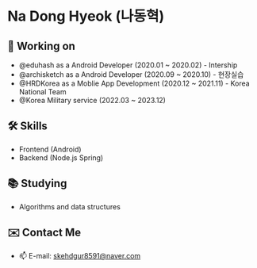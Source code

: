 # Na Dong Hyeok (나동혁)

## 🔭 Working on

- @eduhash as a Android Developer (2020.01 ~ 2020.02) - Intership
- @archisketch as a Android Developer (2020.09 ~ 2020.10) - 현장실습
- @HRDKorea as a Moblie App Development (2020.12 ~ 2021.11) - Korea National Team
- @Korea Military service (2022.03 ~ 2023.12)

## 🛠 Skills

- Frontend (Android)
- Backend (Node.js Spring)

## 📚 Studying

- Algorithms and data structures

## ✉️ Contact Me

- 📫 E-mail: skehdgur8591@naver.com
